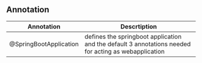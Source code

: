 ## Annotation

| Annotation        | Descrtiption                                                               
| ----------------- | ------------------------------------------------------------------ |
| @SpringBootApplication | defines the springboot application and the default 3 annotations needed for acting as webapplication|


